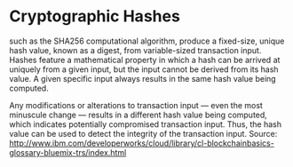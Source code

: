# Cryptographic Hashes

such as the SHA256 computational algorithm, produce a fixed-size, unique
hash value, known as a digest, from variable-sized transaction input. Hashes
feature a mathematical property in which a hash can be arrived at uniquely
from a given input, but the input cannot be derived from its hash value. A given
specific input always results in the same hash value being computed.

Any modifications or alterations to transaction input — even the most
minuscule change — results in a different hash value being computed, which
indicates potentially compromised transaction input. Thus, the hash value can
be used to detect the integrity of the transaction input.
Source: http://www.ibm.com/developerworks/cloud/library/cl-blockchainbasics-glossary-bluemix-trs/index.html

